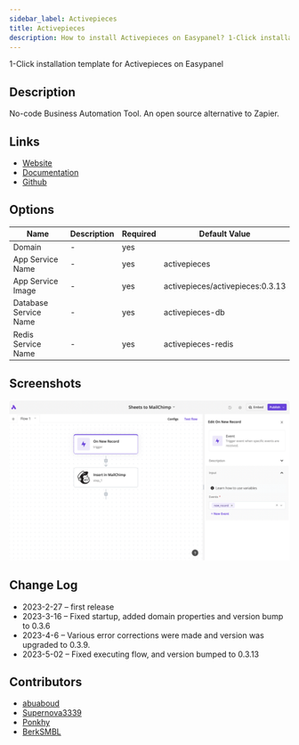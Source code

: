 ```yaml
---
sidebar_label: Activepieces
title: Activepieces
description: How to install Activepieces on Easypanel? 1-Click installation template for Activepieces on Easypanel
---
```


<!-- generated -->

1-Click installation template for Activepieces on Easypanel

## Description

No-code Business Automation Tool. An open source alternative to Zapier.

## Links

- [Website](https://activepieces.com)
- [Documentation](https://activepieces.com/docs)
- [Github](https://github.com/activepieces/activepieces)

## Options

Name | Description | Required | Default Value
-|-|-|-
Domain | - | yes | 
App Service Name | - | yes | activepieces
App Service Image | - | yes | activepieces/activepieces:0.3.13
Database Service Name | - | yes | activepieces-db
Redis Service Name | - | yes | activepieces-redis

## Screenshots

![Activepieces Screenshot](./assets/screenshot.png)

## Change Log

- 2023-2-27 – first release
- 2023-3-16 – Fixed startup, added domain properties and version bump to 0.3.6
- 2023-4-6 – Various error corrections were made and version was upgraded to 0.3.9.
- 2023-5-02 – Fixed executing flow, and version bumped to 0.3.13

## Contributors

- [abuaboud](https://github.com/abuaboud)
- [Supernova3339](https://github.com/Supernova3339)
- [Ponkhy](https://github.com/Ponkhy)
- [BerkSMBL](https://berksmbl.com)
